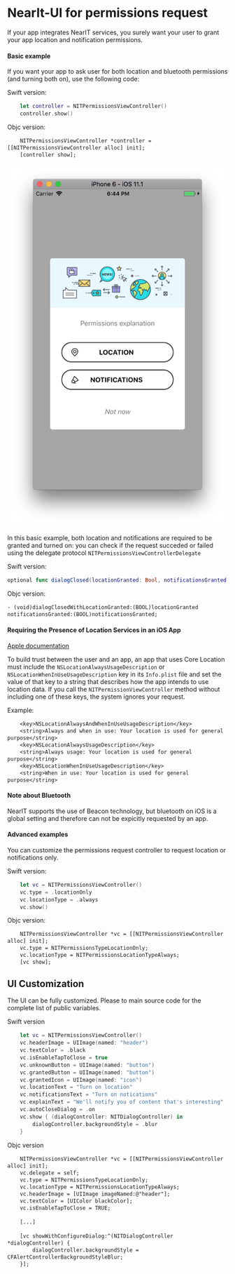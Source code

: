 # NearIt-UI for permissions request
If your app integrates NearIT services, you surely want your user to grant your app location and notification permissions. 

#### Basic example
If you want your app to ask user for both location and bluetooth permissions (and turning both on), use the following code:

Swift version:
```swift
    let controller = NITPermissionsViewController()
    controller.show()
```

Objc version:
```objc
    NITPermissionsViewController *controller = [[NITPermissionsViewController alloc] init];
    [controller show];
```

![NearIT-UI permissions request demo on Android](permissions_default.jpg)

In this basic example, both location and notifications are required to be granted and turned on: you can check if the request succeded or failed using the delegate protocol 
`NITPermissionsViewControllerDelegate`

Swift version:
```swift
optional func dialogClosed(locationGranted: Bool, notificationsGranted: Bool)
```

Objc version:
```objc
- (void)dialogClosedWithLocationGranted:(BOOL)locationGranted notificationsGranted:(BOOL)notificationsGranted;
```

#### Requiring the Presence of Location Services in an iOS App

[Apple documentation](https://developer.apple.com/library/content/documentation/UserExperience/Conceptual/LocationAwarenessPG/CoreLocation/CoreLocation.html#//apple_ref/doc/uid/TP40009497-CH2-SW1)

 To build trust between the user and an app, an app that uses Core Location must include the `NSLocationAlwaysUsageDescription` or `NSLocationWhenInUseUsageDescription` key in its `Info.plist` file and set the value of that key to a string that describes how the app intends to use location data. If you call the `NITPermissionViewController` method without including one of these keys, the system ignores your request.

Example:

```plist
	<key>NSLocationAlwaysAndWhenInUseUsageDescription</key>
	<string>Always and when in use: Your location is used for general purpose</string>
	<key>NSLocationAlwaysUsageDescription</key>
	<string>Always usage: Your location is used for general purpose</string>
	<key>NSLocationWhenInUseUsageDescription</key>
	<string>When in use: Your location is used for general purpose</string>
```

#### Note about Bluetooth
NearIT supports the use of Beacon technology, but bluetooth on iOS is a global setting and therefore can not be expicitly requested by an app.

#### Advanced examples
You can customize the permissions request controller to request location or notifications only.

Swift version:
```swift
    let vc = NITPermissionsViewController()
    vc.type = .locationOnly
    vc.locationType = .always
    vc.show()
```

Objc version:
```objc
    NITPermissionsViewController *vc = [[NITPermissionsViewController alloc] init];
    vc.type = NITPermissionsTypeLocationOnly;
    vc.locationType = NITPermissionsLocationTypeAlways;
    [vc show];
```

## UI Customization

The UI can be fully customized. Please to main source code for the complete list of public variables.

Swift version
```swift
    let vc = NITPermissionsViewController()
    vc.headerImage = UIImage(named: "header")
    vc.textColor = .black
    vc.isEnableTapToClose = true
    vc.unknownButton = UIImage(named: "button")
    vc.grantedButton = UIImage(named: "button")
    vc.grantedIcon = UIImage(named: "icon")
    vc.locationText = "Turn on location"
    vc.notificationsText = "Turn on notications"
    vc.explainText = "We'll notify you of content that's interesting"
    vc.autoCloseDialog = .on
    vc.show { (dialogController: NITDialogController) in
        dialogController.backgroundStyle = .blur
    }
```

Objc version
```
    NITPermissionsViewController *vc = [[NITPermissionsViewController alloc] init];
    vc.delegate = self;
    vc.type = NITPermissionsTypeLocationOnly;
    vc.locationType = NITPermissionsLocationTypeAlways;
    vc.headerImage = [UIImage imageNamed:@"header"];
    vc.textColor = [UIColor blackColor];
    vc.isEnableTapToClose = TRUE;

    [...]

    [vc showWithConfigureDialog:^(NITDialogController *dialogController) {
        dialogController.backgroundStyle = CFAlertControllerBackgroundStyleBlur;
    }];
```
